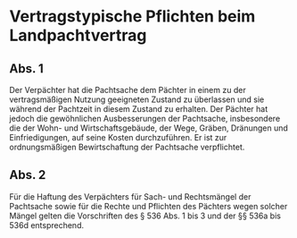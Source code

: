 # Vertragstypische Pflichten beim Landpachtvertrag



## Abs. 1

 Der Verpächter hat die Pachtsache dem Pächter in einem zu der vertragsmäßigen Nutzung geeigneten Zustand zu überlassen und sie während der Pachtzeit in diesem Zustand zu erhalten. Der Pächter hat jedoch die gewöhnlichen Ausbesserungen der Pachtsache, insbesondere die der Wohn- und Wirtschaftsgebäude, der Wege, Gräben, Dränungen und Einfriedigungen, auf seine Kosten durchzuführen. Er ist zur ordnungsmäßigen Bewirtschaftung der Pachtsache verpflichtet.

## Abs. 2

 Für die Haftung des Verpächters für Sach- und Rechtsmängel der Pachtsache sowie für die Rechte und Pflichten des Pächters wegen solcher Mängel gelten die Vorschriften des § 536 Abs. 1 bis 3 und der §§ 536a bis 536d entsprechend. 

